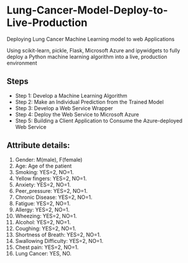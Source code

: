# Lung-Cancer-Model-Deploy-to-Live-Production
Deploying Lung Cancer Machine Learning model to web Applications

Using scikit-learn, pickle, Flask, Microsoft Azure and ipywidgets to fully deploy a Python machine learning algorithm into a live, production environment

## Steps
* Step 1: Develop a Machine Learning Algorithm
* Step 2: Make an Individual Prediction from the Trained Model
* Step 3: Develop a Web Service Wrapper
* Step 4: Deploy the Web Service to Microsoft Azure
* Step 5: Building a Client Application to Consume the Azure-deployed Web Service

## Attribute details: 
1.	Gender: M(male), F(female) 
2.	Age: Age of the patient 
3.	Smoking: YES=2, NO=1. 
4.	Yellow fingers: YES=2, NO=1. 
5.	Anxiety: YES=2, NO=1. 
6.	Peer_pressure: YES=2, NO=1. 
7.	Chronic Disease: YES=2, NO=1. 
8.	Fatigue: YES=2, NO=1. 
9.	Allergy: YES=2, NO=1. 
10.	Wheezing: YES=2, NO=1. 
11.	Alcohol: YES=2, NO=1. 
12.	Coughing: YES=2, NO=1. 
13.	Shortness of Breath: YES=2, NO=1. 
14.	Swallowing Difficulty: YES=2, NO=1. 
15.	Chest pain: YES=2, NO=1. 
16.	Lung Cancer: YES, NO.
